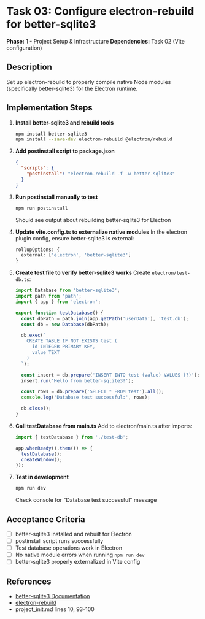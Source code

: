 # Task 03: Configure electron-rebuild for better-sqlite3

**Phase:** 1 - Project Setup & Infrastructure
**Dependencies:** Task 02 (Vite configuration)

## Description
Set up electron-rebuild to properly compile native Node modules (specifically better-sqlite3) for the Electron runtime.

## Implementation Steps

1. **Install better-sqlite3 and rebuild tools**
   ```bash
   npm install better-sqlite3
   npm install --save-dev electron-rebuild @electron/rebuild
   ```

2. **Add postinstall script to package.json**
   ```json
   {
     "scripts": {
       "postinstall": "electron-rebuild -f -w better-sqlite3"
     }
   }
   ```

3. **Run postinstall manually to test**
   ```bash
   npm run postinstall
   ```
   Should see output about rebuilding better-sqlite3 for Electron

4. **Update vite.config.ts to externalize native modules**
   In the electron plugin config, ensure better-sqlite3 is external:
   ```typescript
   rollupOptions: {
     external: ['electron', 'better-sqlite3']
   }
   ```

5. **Create test file to verify better-sqlite3 works**
   Create `electron/test-db.ts`:
   ```typescript
   import Database from 'better-sqlite3';
   import path from 'path';
   import { app } from 'electron';

   export function testDatabase() {
     const dbPath = path.join(app.getPath('userData'), 'test.db');
     const db = new Database(dbPath);

     db.exec(`
       CREATE TABLE IF NOT EXISTS test (
         id INTEGER PRIMARY KEY,
         value TEXT
       )
     `);

     const insert = db.prepare('INSERT INTO test (value) VALUES (?)');
     insert.run('Hello from better-sqlite3!');

     const rows = db.prepare('SELECT * FROM test').all();
     console.log('Database test successful:', rows);

     db.close();
   }
   ```

6. **Call testDatabase from main.ts**
   Add to electron/main.ts after imports:
   ```typescript
   import { testDatabase } from './test-db';

   app.whenReady().then(() => {
     testDatabase();
     createWindow();
   });
   ```

7. **Test in development**
   ```bash
   npm run dev
   ```
   Check console for "Database test successful" message

## Acceptance Criteria
- [ ] better-sqlite3 installed and rebuilt for Electron
- [ ] postinstall script runs successfully
- [ ] Test database operations work in Electron
- [ ] No native module errors when running `npm run dev`
- [ ] better-sqlite3 properly externalized in Vite config

## References
- [better-sqlite3 Documentation](https://github.com/WiseLibs/better-sqlite3)
- [electron-rebuild](https://github.com/electron/rebuild)
- project_init.md lines 10, 93-100
